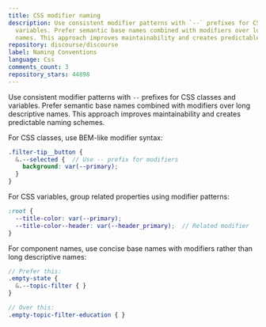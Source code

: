 ```yaml
---
title: CSS modifier naming
description: Use consistent modifier patterns with `--` prefixes for CSS classes and
  variables. Prefer semantic base names combined with modifiers over long descriptive
  names. This approach improves maintainability and creates predictable naming schemes.
repository: discourse/discourse
label: Naming Conventions
language: Css
comments_count: 3
repository_stars: 44898
---
```


Use consistent modifier patterns with `--` prefixes for CSS classes and variables. Prefer semantic base names combined with modifiers over long descriptive names. This approach improves maintainability and creates predictable naming schemes.

For CSS classes, use BEM-like modifier syntax:
```scss
.filter-tip__button {
  &.--selected {  // Use -- prefix for modifiers
    background: var(--primary);
  }
}
```

For CSS variables, group related properties using modifier patterns:
```scss
:root {
  --title-color: var(--primary);
  --title-color--header: var(--header_primary);  // Related modifier
}
```

For component names, use concise base names with modifiers rather than long descriptive names:
```scss
// Prefer this:
.empty-state {
  &.--topic-filter { }
}

// Over this:
.empty-topic-filter-education { }
```